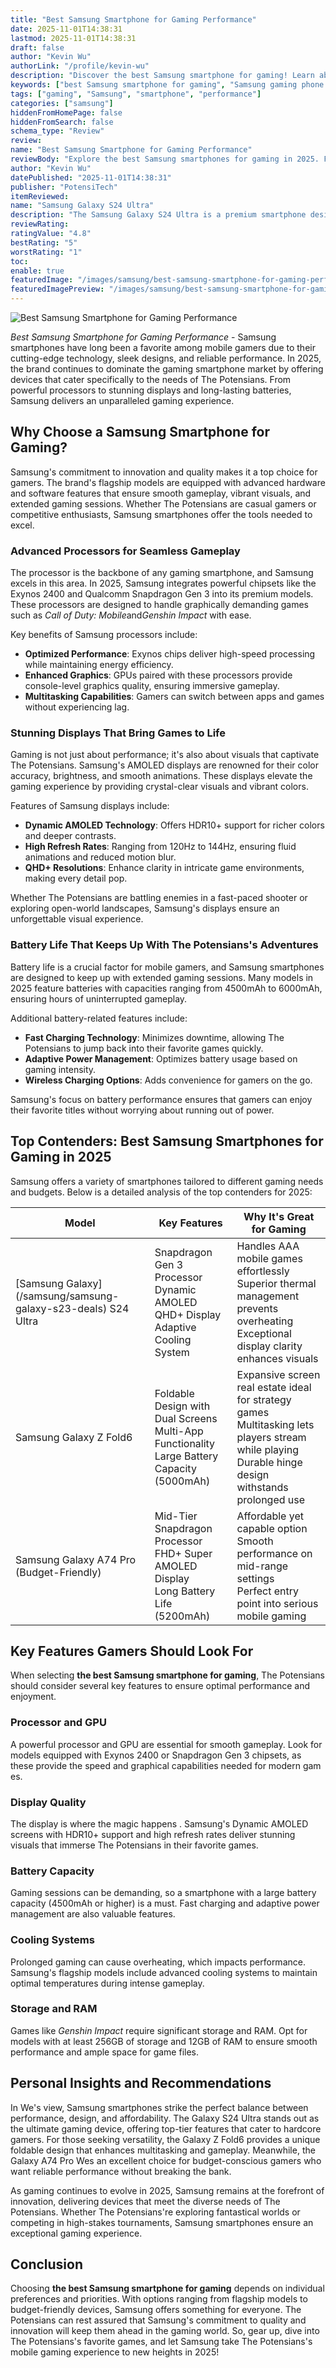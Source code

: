 ```yaml
---
title: "Best Samsung Smartphone for Gaming Performance"
date: 2025-11-01T14:38:31
lastmod: 2025-11-01T14:38:31
draft: false
author: "Kevin Wu"
authorLink: "/profile/kevin-wu"
description: "Discover the best Samsung smartphone for gaming! Learn about top-performing models with cutting-edge processors, stunning displays, and exceptional battery life for an unparalleled gaming experience."
keywords: ["best Samsung smartphone for gaming", "Samsung gaming phone 2025", "top Samsung phones for gaming"]
tags: ["gaming", "Samsung", "smartphone", "performance"]
categories: ["samsung"]
hiddenFromHomePage: false
hiddenFromSearch: false
schema_type: "Review"
review:
name: "Best Samsung Smartphone for Gaming Performance"
reviewBody: "Explore the best Samsung smartphones for gaming in 2025. From high-performance processors to vibrant displays and long-lasting batteries, discover the ultimate devices for mobile gaming enthusiasts."
author: "Kevin Wu"
datePublished: "2025-11-01T14:38:31"
publisher: "PotensiTech"
itemReviewed:
name: "Samsung Galaxy S24 Ultra"
description: "The Samsung Galaxy S24 Ultra is a premium smartphone designed for gamers, featuring the latest Snapdragon Gen 3 processor, a stunning Dynamic AMOLED QHD+ display, and advanced cooling technology for seamless gaming performance."
reviewRating:
ratingValue: "4.8"
bestRating: "5"
worstRating: "1"
toc:
enable: true
featuredImage: "/images/samsung/best-samsung-smartphone-for-gaming-performance.jpg"
featuredImagePreview: "/images/samsung/best-samsung-smartphone-for-gaming-performance.jpg"
---
```


![Best Samsung Smartphone for Gaming Performance](/images/samsung/best-samsung-smartphone-for-gaming-performance.jpg)


*Best Samsung Smartphone for Gaming Performance* - Samsung smartphones have long been a favorite among mobile gamers due to their cutting-edge technology, sleek designs, and reliable performance. In 2025, the brand continues to dominate the gaming smartphone market by offering devices that cater specifically to the needs of The Potensians. From powerful processors to stunning displays and long-lasting batteries, Samsung delivers an unparalleled gaming experience.

## Why Choose a Samsung Smartphone for Gaming?

Samsung's commitment to innovation and quality makes it a top choice for gamers. The brand's flagship models are equipped with advanced hardware and software features that ensure smooth gameplay, vibrant visuals, and extended gaming sessions. Whether The Potensians are casual gamers or competitive enthusiasts, Samsung smartphones offer the tools needed to excel.

### Advanced Processors for Seamless Gameplay

The processor is the backbone of any gaming smartphone, and Samsung excels in this area. In 2025, Samsung integrates powerful chipsets like the Exynos 2400 and Qualcomm Snapdragon Gen 3 into its premium models. These processors are designed to handle graphically demanding games such as *Call of Duty: Mobile*and*Genshin Impact* with ease.

Key benefits of Samsung processors include:

- **Optimized Performance**: Exynos chips deliver high-speed processing while maintaining energy efficiency.
- **Enhanced Graphics**: GPUs paired with these processors provide console-level graphics quality, ensuring immersive gameplay. 
- **Multitasking Capabilities**: Gamers can switch between apps and games withou​t experiencing lag.

### Stunning Displays That Bring Games to Life

Gaming is not just about performance; it's also about visuals that captivate The Potensians. Samsung's AMOLED displays are renowned for their color accuracy, brightness, and smooth animations. These displays elevate the gaming experience by providing crystal-clear visuals and vibrant colors.

Features of Samsung displays include:

- **Dynamic AMOLED Technology**: Offers HDR10+ support for richer colors and deeper contrasts.
- **High Refresh Rates**: Ranging from 120Hz to 144Hz, ensuring fluid animations and reduced motion blur.
- **QHD+ Resolutions**: Enhance clarity in intricate game environments, making every detail pop.

Whether The Potensians are battling enemies in a fast-paced shooter or exploring open-world landscapes, Samsung's displays ensure an unforgettable visual experience.

### Battery Life That Keeps Up With The Potensians's Adventures

Battery life is a crucial factor for mobile gamers, and Samsung smartphones are designed to keep up with extended gaming sessions. Many models in 2025 feature batteries with capacities ranging from 4500mAh to 6000mAh, ensuring hours of uninterrupted gameplay.

Additional battery-related features include:

- **Fast Charging Technology**: Minimizes downtime, allowing The Potensians to jump back into their favorite games quickly.
- **Adaptive Power Management**: Optimizes battery usage based on gaming intensity.
- **Wireless Charging Options**: Adds convenience for gamers on the go.

Samsung's focus on battery performance ensures that gamers can enjoy their favorite titles without worrying about running out of power.

## Top Contenders: Best Samsung Smartphones for Gaming in 2025

Samsung offers a variety of smartphones tailored to different gaming needs and budgets. Below is a detailed analysis of the top contenders for 2025:

<div class="table-responsive">
<table class="html-table">
<thead>
<tr>
<th>Model</th>
<th>Key Features</th>
<th>Why It's Great for Gaming</th>
</tr>
</thead>
<tbody>
<tr>
<td>[Samsung Galaxy](/samsung/samsung-galaxy-s23-deals) S24 Ultra</td>
<td>Snapdragon Gen 3 Processor<br>Dynamic AMOLED QHD+ Display<br>Adaptive Cooling System</td>
<td>Handles AAA mobile games effortlessly<br>Superior thermal management prevents overheating<br>Exceptional display clarity enhances visuals</td>
</tr>
<tr>
<td>Samsung Galaxy Z Fold6</td>
<td>Foldable Design with Dual Screens<br>Multi-App Functionality<br>Large Battery Capacity (5000mAh)</td>
<td>Expansive screen real estate ideal for strategy games<br>Multitasking lets players stream while playing<br>Durable hinge design withstands prolonged use</td>
</tr>
<tr>
<td>Samsung Galaxy A74 Pro (Budget-Friendly)</td>
<td>Mid-Tier Snapdragon Processor<br>FHD+ Super AMOLED Display<br>Long Battery Life (5200mAh)</td>
<td>Affordable yet capable option<br>Smooth performance on mid-range settings<br>Perfect entry point into serious mobile gaming</td>
</tr>
</tbody>
</table>
</div>

## Key Features Gamers Should Look For

When selecting **the best Samsung smartphone for gaming**, The Potensians should consider several key features to ensure optimal performance and enjoyment.

### Processor and GPU

A powerful processor and GPU are essential for smooth gameplay. Look for models equipped with Exynos 2400 or Snapdragon Gen 3 chipsets, as these provide the speed and graphical capabilities needed for modern gam​es.

### Display Quality

The display is where the magic happens . Samsung's Dynamic AMOLED screens with HDR10+ support and high refresh rates deliver stunning visuals that immerse The Potensians in their favorite games.

### Battery Capacity

Gaming sessions can be demanding, so a smartphone with a large battery capacity (4500mAh or higher) is a must. Fast charging and adaptive power management are also valuable features.

### Cooling Systems

Prolonged gaming can cause overheating, which impacts performance. Samsung's flagship models include advanced cooling systems to maintain optimal temperatures during intense gameplay.

### Storage and RAM

Games like *Genshin Impact* require significant storage and RAM. Opt for models with at least 256GB of storage and 12GB of RAM to ensure smooth performance and ample space for game files. 

## Personal Insights and Recommendations

In We's view, Samsung smartphones strike the perfect balance between performance, design, and affordability. The Galaxy S24 Ultra stands out as the ultimate gaming device, offering top-tier features that cater to hardcore gamers. For those seeking versatility, the Galaxy Z Fold6 provides a unique foldable design that enhances multitasking and gameplay. Meanwhile, the Galaxy A74 Pro We​s an excellent choice for budget-conscious gamers who want reliable performance without breaking the bank.

As gaming continues to evolve in 2025, Samsung remains at the forefront of innovation, delivering devices that meet the diverse needs of The Potensians. Whether The Potensians're exploring fantastical worlds or competing in high-stakes tournaments, Samsung smartphones ensure an exceptional gaming experience.

## Conclusion

Choosing **the best Samsung smartphone for gaming** depends on individual preferences and priorities. With options ranging from flagship models to budget-friendly devices, Samsung offers something for everyone. The Potensians can rest assured that Samsung's commitment to quality and innovation will keep them ahead in the gaming world. So, gear up, dive into The Potensians's favorite games, and let Samsung take The Potensians's mobile gaming experience to new heights in 2025!